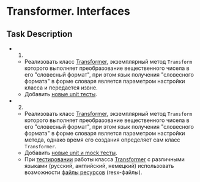 # Transformer. Interfaces

## Task Description

- 1.
    - Реализовать класс [Transformer](/TransformerDictionaryAggregarion/Transformer.cs#L6[](url)), экземплярный метод `Transform` которого выполняет преобразование вещественного чисела в его "словесный формат", при этом язык получения "словесного формата" в форме словаря является параметром настройки класса и передается извне.
    - Добавить [новые unit тесты](/Transformer.Tests/TransformerAggregationTests.cs).
- 2.
    - Реализовать класс [Transformer](/TransformerDictionaryComposition/Transformer.cs#L5), экземплярный метод `Transform` которого выполняет преобразование вещественного чисела в его "словесный формат", при этом язык получения "словесного формата" в форме словаря является параметром настройки метода, однако время его создания определяет сам класс `Transformer`.
    - Добавить [новые unit и mock тесты](/Transformer.Tests/TransformerCompositionTests.cs).
    - При [тестировании](/Transformer.Tests/TransformerCompositionTests.cs) работы класса [Transformer](/TransformerDictionaryComposition/Transformer.cs#L5) с различными языками (русский, английский, немецкий) использовать возможности [файлы ресурсов](/ResourcesDictionaryProvider/Resources) (resx-файлы).
